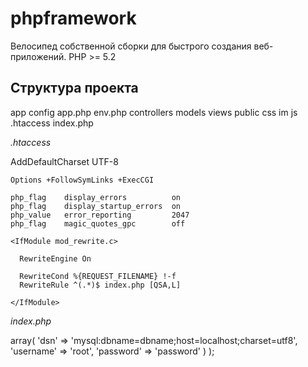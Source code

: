phpframework
============

Велосипед собственной сборки для быстрого создания веб-приложений. PHP >= 5.2

Структура проекта
-----------------

  app
		config
			app.php
			env.php
		controllers
		models
		views
	public
		css
		im
		js
		.htaccess
		index.php

_.htaccess_

  AddDefaultCharset UTF-8
	
	Options +FollowSymLinks +ExecCGI
	
	php_flag    display_errors          on
	php_flag    display_startup_errors  on
	php_value   error_reporting         2047
	php_flag    magic_quotes_gpc        off
	
	<IfModule mod_rewrite.c>
	
	  RewriteEngine On
	
	  RewriteCond %{REQUEST_FILENAME} !-f
	  RewriteRule ^(.*)$ index.php [QSA,L]
	
	</IfModule>
  
_index.php_

  <?php
	
	require '../../phpframework/autoload.php';
	new Dispatcher();
  
Конфигурационные настройки хранятся в папке `config`. `env.php` содержит настройки, привязанные к конкретному окружению (настройки БД и пр.), `app.php` содержит общие настройки приложения.

Каждый конфигурационный файл должен возвращать массив настроек. Например:

  <?php
	
	return array(
	    'db' => array(
	        'dsn' => 'mysql:dbname=dbname;host=localhost;charset=utf8',
	        'username' => 'root',
	        'password' => 'password'
	    )
	);
